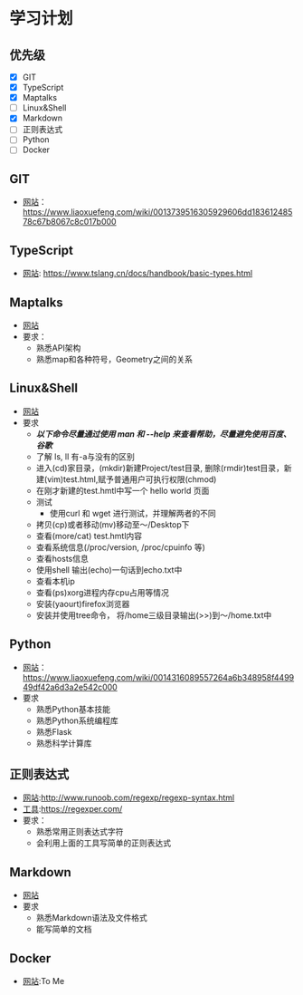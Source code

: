 # 学习计划

## 优先级

* [x] GIT
* [x] TypeScript
* [x] Maptalks
* [ ] Linux&Shell
* [x] Markdown
* [ ] 正则表达式
* [ ] Python
* [ ] Docker

## GIT

* [网站](https://www.liaoxuefeng.com/wiki/0013739516305929606dd18361248578c67b8067c8c017b000)： https://www.liaoxuefeng.com/wiki/0013739516305929606dd18361248578c67b8067c8c017b000

## TypeScript

* [网站](https://www.tslang.cn/docs/handbook/basic-types.html):
https://www.tslang.cn/docs/handbook/basic-types.html

## Maptalks

* [网站](http://maptalks.org/examples/en/map/load/)
* 要求：
  * 熟悉API架构
  * 熟悉map和各种符号，Geometry之间的关系

## Linux&Shell

* [网站](http://man.linuxde.net/)
* 要求
  * ***以下命令尽量通过使用 man 和 --help 来查看帮助，尽量避免使用百度、谷歌***
  * 了解 ls, ll 有-a与没有的区别
  * 进入(cd)家目录，(mkdir)新建Project/test目录, 删除(rmdir)test目录，新建(vim)test.html,赋予普通用户可执行权限(chmod)
  * 在刚才新建的test.hmtl中写一个 hello world 页面
  * 测试
    * 使用curl 和 wget 进行测试，并理解两者的不同
  * 拷贝(cp)或者移动(mv)移动至～/Desktop下
  * 查看(more/cat) test.hmtl内容
  * 查看系统信息(/proc/version, /proc/cpuinfo 等)
  * 查看hosts信息
  * 使用shell 输出(echo)一句话到echo.txt中
  * 查看本机ip
  * 查看(ps)xorg进程内存cpu占用等情况
  * 安装(yaourt)firefox浏览器
  * 安装并使用tree命令， 将/home三级目录输出(>>)到～/home.txt中


## Python

* [网站](https://www.liaoxuefeng.com/wiki/0014316089557264a6b348958f449949df42a6d3a2e542c000)：https://www.liaoxuefeng.com/wiki/0014316089557264a6b348958f449949df42a6d3a2e542c000
* 要求
  * 熟悉Python基本技能
  * 熟悉Python系统编程库
  * 熟悉Flask
  * 熟悉科学计算库

## 正则表达式

* [网站](http://www.runoob.com/regexp/regexp-syntax.html):http://www.runoob.com/regexp/regexp-syntax.html
* [工具](https://regexper.com/):https://regexper.com/
* 要求：
  * 熟悉常用正则表达式字符
  * 会利用上面的工具写简单的正则表达式

## Markdown

* [网站](https://www.jianshu.com/p/b03a8d7b1719)
* 要求
  * 熟悉Markdown语法及文件格式
  * 能写简单的文档

## Docker

* [网站]():To Me
